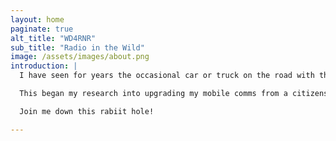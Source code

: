 ```yaml
---
layout: home
paginate: true
alt_title: "WD4RNR"
sub_title: "Radio in the Wild"
image: /assets/images/about.png
introduction: |
  I have seen for years the occasional car or truck on the road with the Amateur Radio Operator license plate and usually occompanied by a 'few' antennas to trigger some curiosity.  However, I didn't really become interested in amateur radio until I heard about what others in the off-road and overlanding community are using for communications between vehicles, sometimes miles apart, and how with GMRS the signal quality is so much better.

  This began my research into upgrading my mobile comms from a citizens band or CB radio to a rather humble mobile amateur radio station wd4rnr-9.  The main deciding factor was APRS and the ability to send beasons automatically providing another method of trackability when in very remote areas with zero cell phone service. Ultimately, also leading to the decision to operate mobile with the Yaesu FTM-400xdr.

  Join me down this rabiit hole!

---
```

